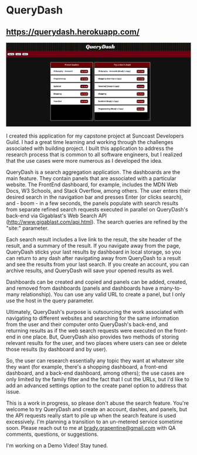 # QueryDash

## https://querydash.herokuapp.com/

![](./ClientApp/src/images/Capture.PNG)

I created this application for my capstone project at Suncoast Developers Guild. I had a great time learning and working through the challenges associated with building project. I built this application to address the research process that is common to all software engineers, but I realized that the use cases were more numerous as I developed the idea.

QueryDash is a search aggregation application. The dashboards are the main feature. They contain panels that are associated with a particular website. The FrontEnd dashboard, for example, includes the MDN Web Docs, W3 Schools, and Stack Overflow, among others. The user enters their desired search in the navigation bar and presses Enter (or clicks search), and - boom - in a few seconds, the panels populate with search results from separate refined search requests executed in parallel on QueryDash's back-end via Gigablast's Web Search API (http://www.gigablast.com/api.html). The search queries are refined by the "site:" parameter.

Each search result includes a live link to the result, the site header of the result, and a summary of the result. If you navigate away from the page, QueryDash sticks your last results by dashboard in local storage, so you can return to any dash after navigating away from QueryDash to a result and see the results from your last search. If you create an account, you can archive results, and QueryDash will save your opened results as well.

Dashboards can be created and copied and panels can be added, created, and removed from dashboards (panels and dashboards have a many-to-many relationship). You can use any valid URL to create a panel, but I only use the host in the query parameter.

Ultimately, QueryDash's purpose is outsourcing the work associated with navigating to different websites and searching for the same information from the user and their computer onto QueryDash's back-end, and returning results as if the web search requests were executed on the front-end in one place. But, QueryDash also provides two methods of storing relevant results for the user, and two places where users can see or delete those results (by dashboard and by user).

So, the user can research essentially any topic they want at whatever site they want (for example, there's a shopping dashboard, a front-end dashboard, and a back-end dashboard, among others); the use cases are only limited by the family filter and the fact that I cut the URLs, but I'd like to add an advanced settings option to the create panel option to address that issue.

This is a work in progress, so please don't abuse the search feature. You're welcome to try QueryDash and create an account, dashes, and panels, but the API requests really start to pile up when the search feature is used excessively. I'm planning a transition to an un-metered service sometime soon. Please reach out to me at brady.grapentine@gmail.com with QA comments, questions, or suggestions.

I'm working on a Demo Video! Stay tuned.
